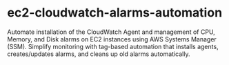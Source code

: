 # ec2-cloudwatch-alarms-automation
Automate installation of the CloudWatch Agent and management of CPU, Memory, and Disk alarms on EC2 instances using AWS Systems Manager (SSM). Simplify monitoring with tag-based automation that installs agents, creates/updates alarms, and cleans up old alarms automatically.
